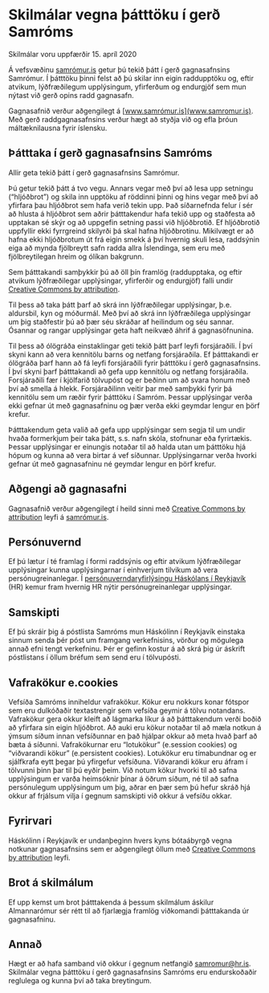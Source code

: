 # Skilmálar vegna þátttöku í gerð Samróms

Skilmálar voru uppfærðir 15. apríl 2020

Á vefsvæðinu [samrómur.is](https://www.samromur.is) getur þú tekið þátt í gerð gagnasafnsins Samrómur. Í þátttöku þinni felst að þú skilar inn eigin raddupptöku og, eftir atvikum, lýðfræðilegum upplýsingum, yfirferðum og endurgjöf sem mun nýtast við gerð opins radd gagnasafn.

Gagnasafnið verður aðgengilegt á [www.samrómur.is](www.samromur.is). Með gerð raddgagnasafnsins verður hægt að styðja við og efla þróun máltæknilausna fyrir íslensku.

## Þátttaka í gerð gagnasafnsins Samróms
Allir geta tekið þátt í gerð gagnasafnsins Samrómur.

Þú getur tekið þátt á tvo vegu. Annars vegar með því að lesa upp setningu (“hljóðbrot”) og skila inn upptöku af röddinni þinni og hins vegar með því að yfirfara þau hljóðbrot sem hafa verið tekin upp. Það síðarnefnda felur í sér að hlusta á hljóðbrot sem aðrir þátttakendur hafa tekið upp og staðfesta að upptakan sé skýr og að uppgefin setning passi við hljóðbrotið. Ef hljóðbrotið uppfyllir ekki fyrrgreind skilyrði þá skal hafna hljóðbrotinu. Mikilvægt er að hafna ekki hljóðbrotum út frá eigin smekk á því hvernig skuli lesa, raddsýnin eiga að mynda fjölbreytt safn radda allra Íslendinga, sem eru með fjölbreytilegan hreim og ólíkan bakgrunn.

Sem þátttakandi samþykkir þú að öll þín framlög (raddupptaka, og eftir atvikum lýðfræðilegar upplýsingar, yfirferðir og endurgjöf) falli undir [Creative Commons by attribution](https://creativecommons.org/licenses/by/4.0/). 

Til þess að taka þátt þarf að skrá inn lýðfræðilegar upplýsingar, þ.e. aldursbil, kyn og móðurmál. Með því að skrá inn lýðfræðilega upplýsingar um þig staðfestir þú að þær séu skráðar af heilindum og séu sannar. Ósannar og rangar upplýsingar geta haft neikvæð áhrif á gagnasöfnunina.

Til þess að ólögráða einstaklingar geti tekið þátt þarf leyfi forsjáraðili. Í því skyni kann að vera kennitölu barns og netfang forsjáraðila. Ef þátttakandi er ólögráða þarf hann að fá leyfi forsjáraðili fyrir þátttöku í gerð gagnasafnsins. Í því skyni þarf þátttakandi að gefa upp kennitölu og netfang forsjáraðila. Forsjáraðili fær í kjölfarið tölvupóst og er beðinn um að svara honum með því að smella á hlekk. Forsjáraðilinn veitir þar með samþykki fyrir þá kennitölu sem um ræðir fyrir þátttöku í Samróm. Þessar upplýsingar verða ekki gefnar út með gagnasafninu og þær verða ekki geymdar lengur en þörf krefur. 

Þátttakendum geta valið að gefa upp upplýsingar sem segja til um undir hvaða formerkjum þeir taka þátt, s.s. nafn skóla, stofnunar eða fyrirtækis. Þessar upplýsingar er einungis notaðar til að halda utan um þátttöku hjá hópum og kunna að vera birtar á vef síðunnar. Upplýsingarnar verða hvorki gefnar út með gagnasafninu né geymdar lengur en þörf krefur. 

## Aðgengi að gagnasafni
Gagnasafnið verður aðgengilegt í heild sinni með [Creative Commons by attribution](https://creativecommons.org/licenses/by/4.0/) leyfi á [samrómur.is](https://www.samromur.is). 

## Persónuvernd
Ef þú lætur í té framlag í formi raddsýnis og eftir atvikum lýðfræðilegar upplýsingar kunna upplýsingarnar í einhverjum tilvikum að vera persónugreinanlegar. Í [persónuverndaryfirlýsingu Háskólans í Reykjavík](https://samromur.is/is/personuverndaryfirlysing) (HR) kemur fram hvernig HR nýtir persónugreinanlegar upplýsingar.

## Samskipti
Ef þú skráir þig á póstlista Samróms mun Háskólinn í Reykjavík einstaka sinnum senda þér póst um framgang verkefnisins, vörður og mögulega annað efni tengt verkefninu. Þér er gefinn kostur á að skrá þig úr áskrift póstlistans í öllum bréfum sem send eru í tölvupósti.

## Vafrakökur e.cookies
Vefsíða Samróms inniheldur vafrakökur. Kökur eru nokkurs konar fótspor sem eru dulkóðaðir textastrengir sem vefsíða geymir á tölvu notandans. Vafrakökur gera okkur kleift að lágmarka líkur á að þátttakendum verði boðið að yfirfara sín eigin hljóðbrot. Að auki eru kökur notaðar til að mæla notkun á ýmsum síðum innan vefsíðunnar en það hjálpar okkur að meta hvað þarf að bæta á síðunni. Vafrakökurnar eru “lotukökur” (e.session cookies) og “viðvarandi kökur” (e.persistent cookies). Lotukökur eru tímabundnar og er sjálfkrafa eytt þegar þú yfirgefur vefsíðuna. Viðvarandi kökur eru áfram í tölvunni þinn þar til þú eyðir þeim. Við notum kökur hvorki til að safna upplýsingum er varða heimsóknir þínar á öðrum síðum, né til að safna persónulegum upplýsingum um þig, aðrar en þær sem þú hefur skráð hjá okkur af frjálsum vilja í gegnum samskipti við okkur á vefsíðu okkar.

## Fyrirvari
Háskólinn í Reykjavík er undanþeginn hvers kyns bótaábyrgð vegna notkunar gagnasafnsins sem er aðgengilegt öllum með [Creative Commons by attribution](https://creativecommons.org/licenses/by/4.0/) leyfi.

## Brot á skilmálum
Ef upp kemst um brot þátttakenda á þessum skilmálum áskilur Almannarómur sér rétt til að fjarlægja framlög viðkomandi þátttakanda úr gagnasafninu. 

## Annað
Hægt er að hafa samband við okkur í gegnum netfangið samromur@hr.is. Skilmálar vegna þátttöku í gerð gagnasafnsins Samróms eru endurskoðaðir reglulega og kunna því að taka breytingum. 
